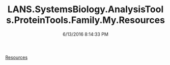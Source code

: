 ﻿---
title: LANS.SystemsBiology.AnalysisTools.ProteinTools.Family.My.Resources
date: 6/13/2016 8:14:33 PM
---

[Resources](T-LANS.SystemsBiology.AnalysisTools.ProteinTools.Family.My.Resources.Resources.html)
